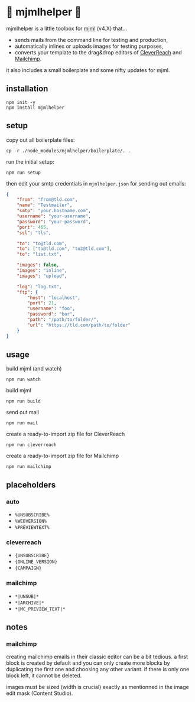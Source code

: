 # 🌈 mjmlhelper 🌈

mjmlhelper is a little toolbox for [mjml](https://mjml.io/) (v4.X) that...

-   sends mails from the command line for testing and production,
-   automatically inlines or uploads images for testing purposes,
-   converts your template to the drag&drop editors of [CleverReach](https://www.cleverreach.com) and [Mailchimp](https://mailchimp.com).

it also includes a small boilerplate and some nifty updates for mjml.

## installation

```
npm init -y
npm install mjmlhelper
```

## setup

copy out all boilerplate files:

```
cp -r ./node_modules/mjmlhelper/boilerplate/. .
```

run the initial setup:

```
npm run setup
```

then edit your smtp credentials in `mjmlhelper.json` for sending out emails:

```json
{
    "from": "from@tld.com",
    "name": "Testmailer",
    "smtp": "your.hostname.com",
    "username": "your-username",
    "password": "your-password",
    "port": 465,
    "ssl": "tls",

    "to": "to@tld.com",
    "to": ["to@tld.com", "to2@tld.com"],
    "to": "list.txt",

    "images": false,
    "images": "inline",
    "images": "upload",

    "log": "log.txt",
    "ftp": {
        "host": "localhost",
        "port": 21,
        "username": "foo",
        "password": "bar",
        "path": "/path/to/folder/",
        "url": "https://tld.com/path/to/folder"
    }
}
```

## usage

build mjml (and watch)

```
npm run watch
```

build mjml

```
npm run build
```

send out mail

```
npm run mail
```

create a ready-to-import zip file for CleverReach

```
npm run cleverreach
```

create a ready-to-import zip file for Mailchimp

```
npm run mailchimp
```

## placeholders

### auto

-   `%UNSUBSCRIBE%`
-   `%WEBVERSION%`
-   `%PREVIEWTEXT%`

### cleverreach

-   `{UNSUBSCRIBE}`
-   `{ONLINE_VERSION}`
-   `{CAMPAIGN}`

### mailchimp

-   `*|UNSUB|*`
-   `*|ARCHIVE|*`
-   `*|MC_PREVIEW_TEXT|*`

## notes

### mailchimp

creating mailchimp emails in their classic editor can be a bit tedious. a first block is created by default and you can only create more blocks by duplicating the first one and choosing any other variant. if there is only one block left, it cannot be deleted.

images must be sized (width is crucial) exactly as mentionned in the image edit mask (Content Studio).
